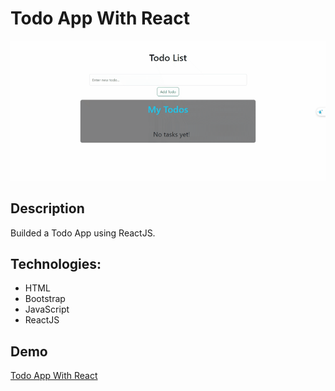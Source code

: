 # Todo App With React

![Todo App With React](./todo%20react.gif)

## Description

Builded a Todo App using ReactJS.

## Technologies:

- HTML
- Bootstrap
- JavaScript
- ReactJS

## Demo

[Todo App With React](https://nba-legends-flax.vercel.app )
